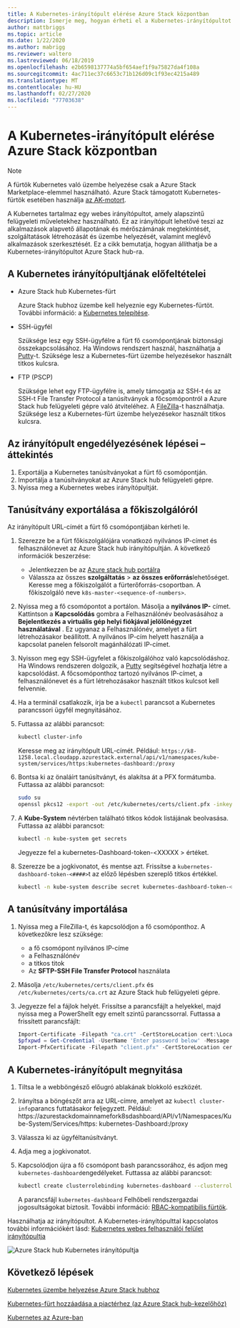 ```yaml
---
title: A Kubernetes-irányítópult elérése Azure Stack központban
description: Ismerje meg, hogyan érheti el a Kubernetes-irányítópultot Azure Stack hub-ban
author: mattbriggs
ms.topic: article
ms.date: 1/22/2020
ms.author: mabrigg
ms.reviewer: waltero
ms.lastreviewed: 06/18/2019
ms.openlocfilehash: e2b6598137774a5bf654aef1f9a75827da4f108a
ms.sourcegitcommit: 4ac711ec37c6653c71b126d09c1f93ec4215a489
ms.translationtype: MT
ms.contentlocale: hu-HU
ms.lasthandoff: 02/27/2020
ms.locfileid: "77703638"
---
```

# <a name="access-the-kubernetes-dashboard-in-azure-stack-hub"></a>A Kubernetes-irányítópult elérése Azure Stack központban 

> [!Note]   
> A fürtök Kubernetes való üzembe helyezése csak a Azure Stack Marketplace-elemmel használható. Azure Stack támogatott Kubernetes-fürtök esetében használja [az AK-motort](azure-stack-kubernetes-aks-engine-overview.md).

A Kubernetes tartalmaz egy webes irányítópultot, amely alapszintű felügyeleti műveletekhez használható. Ez az irányítópult lehetővé teszi az alkalmazások alapvető állapotának és mérőszámának megtekintését, szolgáltatások létrehozását és üzembe helyezését, valamint meglévő alkalmazások szerkesztését. Ez a cikk bemutatja, hogyan állíthatja be a Kubernetes-irányítópultot Azure Stack hub-ra.

## <a name="prerequisites-for-kubernetes-dashboard"></a>A Kubernetes irányítópultjának előfeltételei

* Azure Stack hub Kubernetes-fürt

    Azure Stack hubhoz üzembe kell helyeznie egy Kubernetes-fürtöt. További információ: a [Kubernetes telepítése](azure-stack-solution-template-kubernetes-deploy.md).

* SSH-ügyfél

    Szüksége lesz egy SSH-ügyfélre a fürt fő csomópontjának biztonsági összekapcsolásához. Ha Windows rendszert használ, használhatja a [Putty](https://docs.microsoft.com/azure/marketplace/cloud-partner-portal/virtual-machine/cpp-connect-vm)-t. Szüksége lesz a Kubernetes-fürt üzembe helyezésekor használt titkos kulcsra.

* FTP (PSCP)

    Szüksége lehet egy FTP-ügyfélre is, amely támogatja az SSH-t és az SSH-t File Transfer Protocol a tanúsítványok a főcsomópontról a Azure Stack hub felügyeleti gépre való átviteléhez. A [FileZilla](https://filezilla-project.org/download.php?type=client)-t használhatja. Szüksége lesz a Kubernetes-fürt üzembe helyezésekor használt titkos kulcsra.

## <a name="overview-of-steps-to-enable-dashboard"></a>Az irányítópult engedélyezésének lépései – áttekintés

1.  Exportálja a Kubernetes tanúsítványokat a fürt fő csomópontján. 
2.  Importálja a tanúsítványokat az Azure Stack hub felügyeleti gépre.
2.  Nyissa meg a Kubernetes webes irányítópultját. 

## <a name="export-certificate-from-the-master"></a>Tanúsítvány exportálása a főkiszolgálóról 

Az irányítópult URL-címét a fürt fő csomópontjában kérheti le.

1. Szerezze be a fürt főkiszolgálójára vonatkozó nyilvános IP-címet és felhasználónevet az Azure Stack hub irányítópultján. A következő információk beszerzése:

    - Jelentkezzen be az [Azure stack hub portálra](https://portal.local.azurestack.external/)
    - Válassza az összes **szolgáltatás** > **az összes erőforrás**lehetőséget. Keresse meg a főkiszolgálót a fürterőforrás-csoportban. A főkiszolgáló neve `k8s-master-<sequence-of-numbers>`. 

2. Nyissa meg a fő csomópontot a portálon. Másolja a **nyilvános IP-** címet. Kattintson a **Kapcsolódás** gombra a Felhasználónév beolvasásához a **Bejelentkezés a virtuális gép helyi fiókjával jelölőnégyzet használatával** . Ez ugyanaz a Felhasználónév, amelyet a fürt létrehozásakor beállított. A nyilvános IP-cím helyett használja a kapcsolat panelen felsorolt magánhálózati IP-címet.

3.  Nyisson meg egy SSH-ügyfelet a főkiszolgálóhoz való kapcsolódáshoz. Ha Windows rendszeren dolgozik, a [Putty](https://docs.microsoft.com/azure/marketplace/cloud-partner-portal/virtual-machine/cpp-connect-vm) segítségével hozhatja létre a kapcsolódást. A főcsomóponthoz tartozó nyilvános IP-címet, a felhasználónevet és a fürt létrehozásakor használt titkos kulcsot kell felvennie.

4.  Ha a terminál csatlakozik, írja be a `kubectl` parancsot a Kubernetes parancssori ügyfél megnyitásához.

5. Futtassa az alábbi parancsot:

    ```Bash   
    kubectl cluster-info 
    ``` 
    Keresse meg az irányítópult URL-címét. Például: `https://k8-1258.local.cloudapp.azurestack.external/api/v1/namespaces/kube-system/services/https:kubernetes-dashboard:/proxy`

6.  Bontsa ki az önaláírt tanúsítványt, és alakítsa át a PFX formátumba. Futtassa az alábbi parancsot:

    ```Bash  
    sudo su 
    openssl pkcs12 -export -out /etc/kubernetes/certs/client.pfx -inkey /etc/kubernetes/certs/client.key  -in /etc/kubernetes/certs/client.crt -certfile /etc/kubernetes/certs/ca.crt 
    ```

7.  A **Kube-System** névtérben található titkos kódok listájának beolvasása. Futtassa az alábbi parancsot:

    ```Bash  
    kubectl -n kube-system get secrets
    ```

    Jegyezze fel a kubernetes-Dashboard-token-\<XXXXX > értéket. 

8.  Szerezze be a jogkivonatot, és mentse azt. Frissítse a `kubernetes-dashboard-token-<####>`t az előző lépésben szereplő titkos értékkel.

    ```Bash  
    kubectl -n kube-system describe secret kubernetes-dashboard-token-<####>| awk '$1=="token:"{print $2}' 
    ```

## <a name="import-the-certificate"></a>A tanúsítvány importálása

1. Nyissa meg a FileZilla-t, és kapcsolódjon a fő csomóponthoz. A következőkre lesz szüksége:

    - a fő csomópont nyilvános IP-címe
    - a Felhasználónév
    - a titkos titok
    - Az **SFTP-SSH File Transfer Protocol** használata

2. Másolja `/etc/kubernetes/certs/client.pfx` és `/etc/kubernetes/certs/ca.crt` az Azure Stack hub felügyeleti gépre.

3. Jegyezze fel a fájlok helyét. Frissítse a parancsfájlt a helyekkel, majd nyissa meg a PowerShellt egy emelt szintű parancssorral. Futtassa a frissített parancsfájlt:  

    ```powershell   
    Import-Certificate -Filepath "ca.crt" -CertStoreLocation cert:\LocalMachine\Root 
    $pfxpwd = Get-Credential -UserName 'Enter password below' -Message 'Enter password below' 
    Import-PfxCertificate -Filepath "client.pfx" -CertStoreLocation cert:\CurrentUser\My -Password $pfxpwd.Password 
    ``` 

## <a name="open-the-kubernetes-dashboard"></a>A Kubernetes-irányítópult megnyitása 

1. Tiltsa le a webböngésző előugró ablakának blokkoló eszközét.

2. Irányítsa a böngészőt arra az URL-címre, amelyet az `kubectl cluster-info`parancs futtatásakor feljegyzett. Például: https:\//azurestackdomainnamefork8sdashboard/API/v1/Namespaces/Kube-System/Services/https: kubernetes-Dashboard:/proxy 
3. Válassza ki az ügyféltanúsítványt.
4. Adja meg a jogkivonatot. 
5. Kapcsolódjon újra a fő csomópont bash parancssorához, és adjon meg `kubernetes-dashboard`engedélyeket. Futtassa az alábbi parancsot:

    ```Bash  
    kubectl create clusterrolebinding kubernetes-dashboard --clusterrole=cluster-admin --serviceaccount=kube-system:kubernetes-dashboard 
    ``` 

    A parancsfájl `kubernetes-dashboard` Felhőbeli rendszergazdai jogosultságokat biztosít. További információ: [RBAC-kompatibilis fürtök](https://docs.microsoft.com/azure/aks/kubernetes-dashboard).

Használhatja az irányítópultot. A Kubernetes-irányítópulttal kapcsolatos további információkért lásd: [Kubernetes webes felhasználói felület irányítópultja](https://kubernetes.io/docs/tasks/access-application-cluster/web-ui-dashboard/) 

![Azure Stack hub Kubernetes irányítópultja](media/azure-stack-solution-template-kubernetes-dashboard/azure-stack-kub-dashboard.png)

## <a name="next-steps"></a>Következő lépések 

[Kubernetes üzembe helyezése Azure Stack hubhoz](azure-stack-solution-template-kubernetes-deploy.md)  

[Kubernetes-fürt hozzáadása a piactérhez (az Azure Stack hub-kezelőhöz)](../operator/azure-stack-solution-template-kubernetes-cluster-add.md)  

[Kubernetes az Azure-ban](https://docs.microsoft.com/azure/container-service/kubernetes/container-service-kubernetes-walkthrough)  
